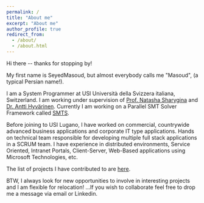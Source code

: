 ```yaml
---
permalink: /
title: "About me"
excerpt: "About me"
author_profile: true
redirect_from: 
  - /about/
  - /about.html
---
```


Hi there -- thanks for stopping by! 

My first name is SeyedMasoud, but almost everybody calls me "Masoud", (a typical Persian name!). 

I am a System Programmer at USI Università della Svizzera italiana, Switzerland. I am working under supervision of  [Prof. Natasha Sharygina](https://www.inf.usi.ch/faculty/sharygina/) and [Dr. Antti Hyvärinen](https://www.inf.usi.ch/postdoc/hyvarinen/). Currently I am working on a Parallel SMT Solver Framework called [SMTS](http://verify.inf.usi.ch/smts). 


Before joining to USI Lugano, I have worked on commercial, countrywide advanced business applications and corporate IT type applications. Hands on technical team responsible for developing multiple full stack applications in a SCRUM team. I have experience in distributed environments, Service Oriented, Intranet Portals, Client-Server, Web-Based applications using Microsoft Technologies, etc. 

The list of projects I have contributed to are [here](https://masoudasadzade.github.io/projects/).

BTW, I always look for new opportunities to involve in interesting projects and I am flexible for relocation! 
...If you wish to collaborate feel free to drop me a message via email or Linkedin.

